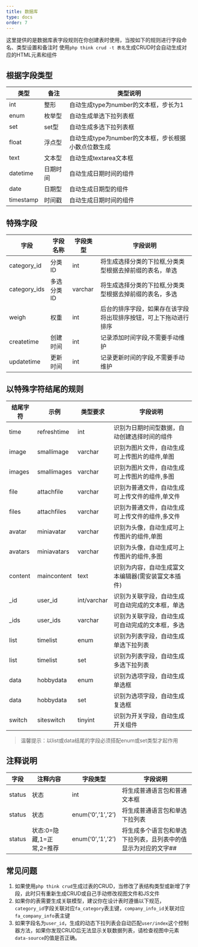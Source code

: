 ```yaml
---
title: 数据库
type: docs
order: 7
---
```


这里提供的是数据库表字段规则在你创建表时使用，当按如下的规则进行字段命名、类型设置和备注时
使用`php think crud -t 表名`生成CRUD时会自动生成对应的HTML元素和组件 

## 根据字段类型 

| 类型        | 备注   | 类型说明                            |
| --------- | ---- | ------------------------------- |
| int       | 整形   | 自动生成type为number的文本框，步长为1        |
| enum      | 枚举型  | 自动生成单选下拉列表框                     |
| set       | set型 | 自动生成多选下拉列表框                     |
| float     | 浮点型  | 自动生成type为number的文本框，步长根据小数点位数生成 |
| text      | 文本型  | 自动生成textarea文本框                 |
| datetime  | 日期时间 | 自动生成日期时间的组件                     |
| date      | 日期型  | 自动生成日期型的组件                      |
| timestamp | 时间戳  | 自动生成日期时间的组件                     |

## 特殊字段 

| 字段           | 字段名称   | 字段类型    | 字段说明                             |
| ------------ | ------ | ------- | -------------------------------- |
| category_id  | 分类ID   | int     | 将生成选择分类的下拉框,分类类型根据去掉前缀的表名，单选     |
| category_ids | 多选分类ID | varchar | 将生成选择分类的下拉框,分类类型根据去掉前缀的表名，多选     |
| weigh        | 权重     | int     | 后台的排序字段，如果存在该字段将出现排序按钮，可上下拖动进行排序 |
| createtime   | 创建时间   | int     | 记录添加时间字段,不需要手动维护                 |
| updatetime   | 更新时间   | int     | 记录更新时间的字段,不需要手动维护                |


## 以特殊字符结尾的规则 

| 结尾字符 | 示例        | 类型要求    | 字段说明                                           |
| -------- | ----------- | ----------- | -------------------------------------------------- |
| time     | refreshtime | int         | 识别为日期时间型数据，自动创建选择时间的组件       |
| image    | smallimage  | varchar     | 识别为图片文件，自动生成可上传图片的组件,单图      |
| images   | smallimages | varchar     | 识别为图片文件，自动生成可上传图片的组件,多图      |
| file     | attachfile  | varchar     | 识别为普通文件，自动生成可上传文件的组件,单文件    |
| files    | attachfiles | varchar     | 识别为普通文件，自动生成可上传文件的组件,多文件    |
| avatar   | miniavatar  | varchar     | 识别为头像，自动生成可上传图片的组件,单图          |
| avatars  | miniavatars | varchar     | 识别为头像，自动生成可上传图片的组件,多图          |
| content  | maincontent | text        | 识别为内容，自动生成富文本编辑器(需安装富文本插件) |
| _id      | user_id     | int/varchar | 识别为关联字段，自动生成可自动完成的文本框，单选   |
| _ids     | user_ids    | varchar     | 识别为关联字段，自动生成可自动完成的文本框，多选   |
| list     | timelist    | enum        | 识别为列表字段，自动生成单选下拉列表               |
| list     | timelist    | set         | 识别为列表字段，自动生成多选下拉列表               |
| data     | hobbydata   | enum        | 识别为选项字段，自动生成单选框                     |
| data     | hobbydata   | set         | 识别为选项字段，自动生成复选框                     |
| switch   | siteswitch  | tinyint     | 识别为开关字段，自动生成开关组件                   |

>  温馨提示：以list或data结尾的字段必须搭配enum或set类型才起作用 

## 注释说明

| 字段   | 注释内容                  | 字段类型          | 字段说明                                                     |
| ------ | ------------------------- | ----------------- | ------------------------------------------------------------ |
| status | 状态                      | int               | 将生成普通语言包和普通文本框                                 |
| status | 状态                      | enum(‘0’,’1’,’2’) | 将生成普通语言包和单选下拉列表                               |
| status | 状态:0=隐藏,1=正常,2=推荐 | enum(‘0’,’1’,’2’) | 将生成多个语言包和单选下拉列表，且列表中的值显示为对应的文字## |

## 常见问题

1. 如果使用`php think crud`生成过表的CRUD，当修改了表结构类型或新增了字段，此时只有重新生成CRUD或自己手动修改视图文件和JS文件
2. 如果你的表需要生成关联模型，建议你在设计表时遵循以下规范，`category_id`字段关联对应`fa_category`表主键，`company_info_id`关联对应`fa_company_info`表主键
3. 如果字段名为`user_id`，生成的动态下拉列表会自动匹配`user/index`这个控制器方法，如果你发现CRUD后无法显示关联数据列表，请检查视图中元素`data-source`的值是否正确。
